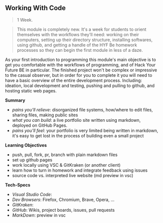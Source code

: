 ## Working With Code

> 1 Week.

> This module is completely new.  It's a week for students to orient themselves with the workflows they'll need: working on their computers, setting up their directory structure, installing softwares, using github, and getting a handle of the HYF Be homework processes so they can begin the first module in less of a daze.


As your first introduction to programming this module's main objective is to get you comfortable with the workflows of programming, and of Hack Your Future BE in particular.  The finished project won't be complex or impressive to the casual observer, but in order for you to complete it you will need to have a basic overview of the entire development process.  Including: ideation, local development and testing, pushing and pulling to github, and hosting static web pages.


__Summary__
* _pains you’ll relieve_: disorganized file systems, how/where to edit files, sharing files, making public sites
* _what you can build_: a live portfolio site written using markdown, deployed on GitHub Pages.
* _pains you’ll feel_: your portfolio is very limited being written in markdown, it's easy to get lost in the process of building even a small project

__Learning Objectives__
* push, pull, fork, pr, branch with plain markdown files
* set up github pages
* work locally using VSC & GitKraken (or another client)
* learn how to turn in homework and integrate feedback using issues
* source code vs. interpreted live website (md preview in vsc)

__Tech-Specs__
* _Visual Studio Code_:
* _Dev Browsers_: Firefox, Chromium, Brave, Opera, ...
* _GitKraken_:
* _GitHub_: Wikis, project boards, issues, pull requests
* _MarkDown_: preview in vsc
